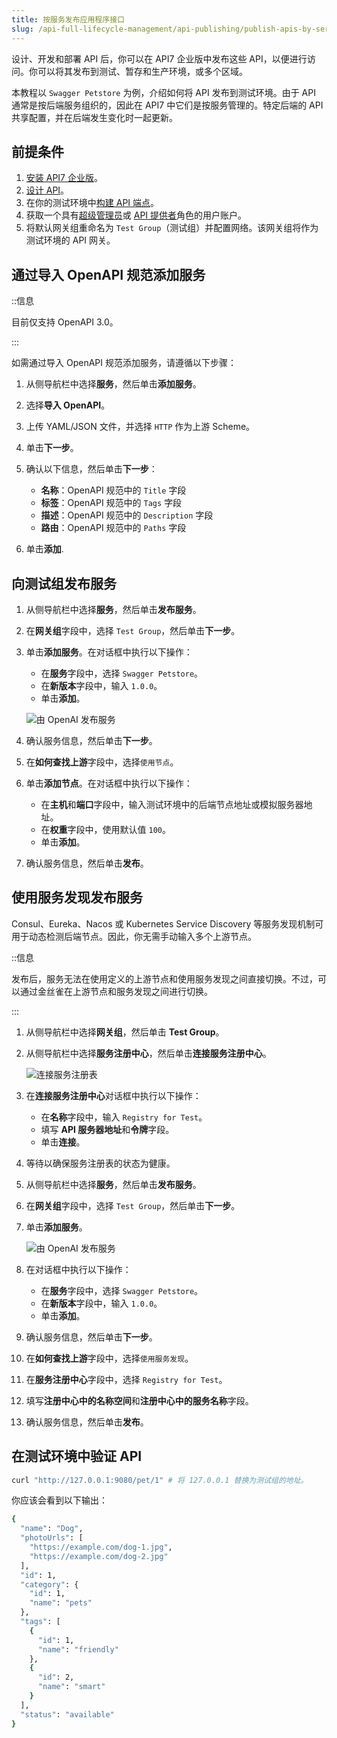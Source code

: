 ```yaml
---
title: 按服务发布应用程序接口
slug: /api-full-lifecycle-management/api-publishing/publish-apis-by-service
---
```


设计、开发和部署 API 后，你可以在 API7 企业版中发布这些 API，以便进行访问。你可以将其发布到测试、暂存和生产环境，或多个区域。

本教程以 `Swagger Petstore` 为例，介绍如何将 API 发布到测试环境。由于 API 通常是按后端服务组织的，因此在 API7 中它们是按服务管理的。特定后端的 API 共享配置，并在后端发生变化时一起更新。

## 前提条件

1. [安装 API7 企业版](.../.../getting-started/install-api7-ee.md)。
2. [设计 API](.../design-apis.md)。
3. 在你的测试环境中[构建 API 端点](.../build-api-endpoints.md)。
3. 获取一个具有[超级管理员](../../administration/role-based-access-control.md#super-admin)或 [API 提供者](../../administration/role-based-access-control.md#api-provider)角色的用户账户。
4. 将默认网关组重命名为 `Test Group`（测试组）并配置网络。该网关组将作为测试环境的 API 网关。

## 通过导入 OpenAPI 规范添加服务

::信息

目前仅支持 OpenAPI 3.0。

:::

如需通过导入 OpenAPI 规范添加服务，请遵循以下步骤：

1. 从侧导航栏中选择**服务**，然后单击**添加服务**。
2. 选择**导入 OpenAPI**。
3. 上传 YAML/JSON 文件，并选择 `HTTP` 作为上游 Scheme。
4. 单击**下一步**。
5. 确认以下信息，然后单击**下一步**： 
   
    - **名称**：OpenAPI 规范中的 `Title` 字段
    - **标签**：OpenAPI 规范中的 `Tags` 字段
    - **描述**：OpenAPI 规范中的 `Description` 字段
    - **路由**：OpenAPI 规范中的 `Paths` 字段

6. 单击**添加**.

## 向测试组发布服务

1. 从侧导航栏中选择**服务**，然后单击**发布服务**。
2. 在**网关组**字段中，选择 `Test Group`，然后单击**下一步**。
3. 单击**添加服务**。在对话框中执行以下操作：
    - 在**服务**字段中，选择 `Swagger Petstore`。
    - 在**新版本**字段中，输入 `1.0.0`。
    - 单击**添加**。

    ![由 OpenAI 发布服务](https://static.apiseven.com/uploads/2023/12/08/aLEbM09O_publish-service-openAI_zh.png)

4. 确认服务信息，然后单击**下一步**。
5. 在**如何查找上游**字段中，选择`使用节点`。
7. 单击**添加节点**。在对话框中执行以下操作：
    - 在**主机**和**端口**字段中，输入测试环境中的后端节点地址或模拟服务器地址。
    - 在**权重**字段中，使用默认值 `100`。
    - 单击**添加**。
6. 确认服务信息，然后单击**发布**。

## 使用服务发现发布服务

Consul、Eureka、Nacos 或 Kubernetes Service Discovery 等服务发现机制可用于动态检测后端节点。因此，你无需手动输入多个上游节点。

::信息

发布后，服务无法在使用定义的上游节点和使用服务发现之间直接切换。不过，可以通过金丝雀在上游节点和服务发现之间进行切换。

:::

1. 从侧导航栏中选择**网关组**，然后单击 **Test Group**。
2. 从侧导航栏中选择**服务注册中心**，然后单击**连接服务注册中心**。

    ![连接服务注册表](https://static.apiseven.com/uploads/2023/12/08/8VSvYX9n_connect-service-registry_zh.png)

3. 在**连接服务注册中心**对话框中执行以下操作：
    - 在**名称**字段中，输入 `Registry for Test`。
    - 填写 **API 服务器地址**和**令牌**字段。
    - 单击**连接**。
4. 等待以确保服务注册表的状态为健康。
5. 从侧导航栏中选择**服务**，然后单击**发布服务**。
6. 在**网关组**字段中，选择 `Test Group`，然后单击**下一步**。
7. 单击**添加服务**。

    ![由 OpenAI 发布服务](https://static.apiseven.com/uploads/2023/12/08/aLEbM09O_publish-service-openAI_zh.png)

8. 在对话框中执行以下操作：
    - 在**服务**字段中，选择 `Swagger Petstore`。
    - 在**新版本**字段中，输入 `1.0.0`。
    - 单击**添加**。
8. 确认服务信息，然后单击**下一步**。
9. 在**如何查找上游**字段中，选择`使用服务发现`。
11. 在**服务注册中心**字段中，选择 `Registry for Test`。
12. 填写**注册中心中的名称空间**和**注册中心中的服务名称**字段。
13. 确认服务信息，然后单击**发布**。

## 在测试环境中验证 API

```bash
curl "http://127.0.0.1:9080/pet/1" # 将 127.0.0.1 替换为测试组的地址。
```

你应该会看到以下输出：

```bash
{
  "name": "Dog",
  "photoUrls": [
    "https://example.com/dog-1.jpg",
    "https://example.com/dog-2.jpg"
  ],
  "id": 1,
  "category": {
    "id": 1,
    "name": "pets"
  },
  "tags": [
    {
      "id": 1,
      "name": "friendly"
    },
    {
      "id": 2,
      "name": "smart"
    }
  ],
  "status": "available"
}